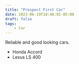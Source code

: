 ```yaml
---
title: "Prospect First Car"
date: 2023-06-19T10:48:01-05:00
draft: false
tags: 
    - Car
---
```


Reliable and good looking cars.

- Honda Accord
- Lexus LS 400 